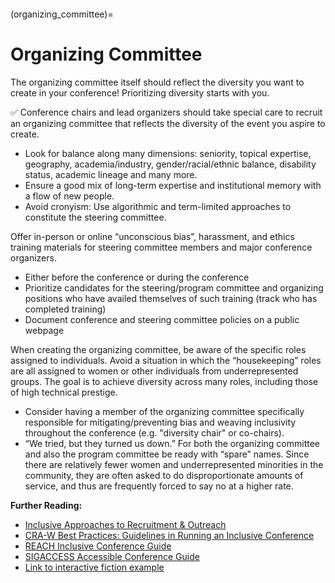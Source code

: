 ```{tags} Organization-and-Program-Committees, Embracing-Diverse-Voices-and-Experiences, Unconscious-and-Implicit-Bias, Tokenism
```

(organizing_committee)=
# Organizing Committee

The organizing committee itself should reflect the diversity you want to create in your conference! 
Prioritizing diversity starts with you.

✅ Conference chairs and lead organizers should take special care to recruit an organizing committee that reflects the diversity of the event you aspire to create.

- Look for balance along many dimensions: seniority, topical expertise, geography, academia/industry, gender/racial/ethnic balance, disability status, academic lineage and many more.
- Ensure a good mix of long-term expertise and institutional memory with a flow of new people.
- Avoid cronyism: Use algorithmic and term-limited approaches to constitute the steering committee.

Offer in-person or online “unconscious bias”, harassment, and ethics training materials for steering committee members and major conference organizers.
- Either before the conference or during the conference
- Prioritize candidates for the steering/program committee and organizing positions who have availed themselves of such training (track who has completed training)
- Document conference and steering committee policies on a public webpage

When creating the organizing committee, be aware of the specific roles assigned to individuals. Avoid a situation in which the “housekeeping” roles are all assigned to women or other individuals from underrepresented groups. The goal is to achieve diversity across many roles, including those of high technical prestige.
- Consider having a member of the organizing committee specifically responsible for mitigating/preventing bias and weaving inclusivity throughout the conference (e.g. "diversity chair" or co-chairs).
- “We tried, but they turned us down.” For both the organizing committee and also the program committee be ready with “spare” names. Since there are relatively fewer women and underrepresented minorities in the community, they are often asked to do disproportionate amounts of service, and thus are frequently forced to say no at a higher rate.

**Further Reading:**

- [Inclusive Approaches to Recruitment & Outreach](https://www.numfocus.org/blog/inclusive-approaches-to-recruitment-outreach-notes-from-the-disc-unconference/)
- [CRA-W Best Practices: Guidelines in Running an Inclusive Conference](https://cra.org/cra-w/wp-content/uploads/sites/5/2018/05/CRAW-Best-Practices-for-Conferences-v5.pdf)
- [REACH Inclusive Conference Guide](https://reachwater.org.uk/wp-content/uploads/2019/05/2019_05_22_Inclusive-Conference-Guide.pdf)
- [SIGACCESS Accessible Conference Guide](https://www.sigaccess.org/welcome-to-sigaccess/resources/accessible-conference-guide/#website)
- [Link to interactive fiction example](https://github.com/softwaresaved/eventure)
